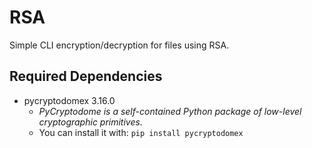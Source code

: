 # RSA
Simple CLI encryption/decryption for files using RSA.

## Required Dependencies
* pycryptodomex 3.16.0
  * *PyCryptodome is a self-contained Python package of low-level cryptographic primitives.*
  * You can install it with: `pip install pycryptodomex`
